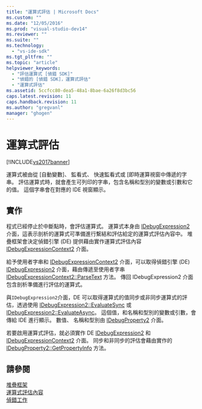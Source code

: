 ```yaml
---
title: "運算式評估 | Microsoft Docs"
ms.custom: ""
ms.date: "12/05/2016"
ms.prod: "visual-studio-dev14"
ms.reviewer: ""
ms.suite: ""
ms.technology: 
  - "vs-ide-sdk"
ms.tgt_pltfrm: ""
ms.topic: "article"
helpviewer_keywords: 
  - "評估運算式 [偵錯 SDK]"
  - "偵錯的 [偵錯 SDK]，運算式評估"
  - "運算式評估"
ms.assetid: 5ccfcc80-dea5-48a1-8bae-6a26f8d3bc56
caps.latest.revision: 11
caps.handback.revision: 11
ms.author: "gregvanl"
manager: "ghogen"
---
```

# 運算式評估
[!INCLUDE[vs2017banner](../../code-quality/includes/vs2017banner.md)]

運算式被由從 \[自動變數\]、 監看式、 快速監看式或 \[即時運算視窗中傳遞的字串。  評估運算式時，就會產生可列印的字串，包含名稱和型別的變數或引數和它的值。  這個字串會在對應的 IDE 視窗顯示。  
  
## 實作  
 程式已經停止於中斷點時，會評估運算式。  運算式本身由 [IDebugExpression2](../../extensibility/debugger/reference/idebugexpression2.md) 介面，這表示剖析的運算式可準備進行繫結和評估給定的運算式評估內容中。  堆疊框架會決定偵錯引擎 \(DE\) 提供藉由實作運算式評估內容 [IDebugExpressionContext2](../../extensibility/debugger/reference/idebugexpressioncontext2.md) 介面。  
  
 給予使用者字串和 [IDebugExpressionContext2](../../extensibility/debugger/reference/idebugexpressioncontext2.md) 介面，可以取得偵錯引擎 \(DE\)  [IDebugExpression2](../../extensibility/debugger/reference/idebugexpression2.md) 介面，藉由傳遞至使用者字串 [IDebugExpressionContext2::ParseText](../../extensibility/debugger/reference/idebugexpressioncontext2-parsetext.md) 方法。  傳回 IDebugExpression2 介面包含剖析準備進行評估的運算式。  
  
 與`IDebugExpression2`介面，DE 可以取得運算式的值同步或非同步運算式的評估，透過使用 [IDebugExpression2::EvaluateSync](../../extensibility/debugger/reference/idebugexpression2-evaluatesync.md) 或 [IDebugExpression2::EvaluateAsync](../../extensibility/debugger/reference/idebugexpression2-evaluateasync.md)。  這個值，和名稱和型別的變數或引數，會傳給 IDE 進行顯示。  數值、 名稱和型別由 [IDebugProperty2](../../extensibility/debugger/reference/idebugproperty2.md) 介面。  
  
 若要啟用運算式評估，就必須實作 DE  [IDebugExpression2](../../extensibility/debugger/reference/idebugexpression2.md) 和 [IDebugExpressionContext2](../../extensibility/debugger/reference/idebugexpressioncontext2.md) 介面。  同步和非同步的評估會藉由實作的 [IDebugProperty2::GetPropertyInfo](../../extensibility/debugger/reference/idebugproperty2-getpropertyinfo.md) 方法。  
  
## 請參閱  
 [堆疊框架](../../extensibility/debugger/stack-frames.md)   
 [運算式評估內容](../../extensibility/debugger/expression-evaluation-context.md)   
 [偵錯工作](../../extensibility/debugger/debugging-tasks.md)